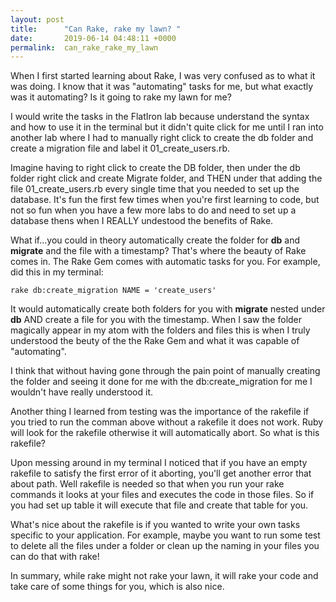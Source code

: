 ```yaml
---
layout: post
title:      "Can Rake, rake my lawn? "
date:       2019-06-14 04:48:11 +0000
permalink:  can_rake_rake_my_lawn
---
```




When I first started learning about Rake, I was very confused as to what it was doing. I know that it was "automating" tasks for me, but what exactly was it automating?  Is it going to rake my lawn for me?

I would write the tasks in the FlatIron lab because understand the syntax and how to use it in the terminal but it didn't quite click for me until I ran into another lab where I had to manually right click to create the db folder and create a migration file and label it 01_create_users.rb. 

Imagine having to right click to create the DB folder, then under the db folder right click and create Migrate folder, and THEN under that adding the file 01_create_users.rb every single time that you needed to set up the database. It's fun the first few times when you're first learning to code, but not so fun when you have a few more labs to do and need to set up a database thens when I REALLY undestood the benefits of Rake.

What if...you could in theory automatically create the folder for **db** and **migrate** and the file with a timestamp? That's where the beauty of Rake comes in. The Rake Gem comes with automatic tasks for you. For example, did this in my terminal:

```
rake db:create_migration NAME = 'create_users'
```

It would automatically create both folders for you with **migrate** nested under **db** AND create a file for you with the timestamp. When I saw the folder magically appear in my atom with the folders and files this is when I truly understood the beuty of the the Rake Gem and what it was capable of "automating".

I think that without having gone through the pain point of manually creating the folder and seeing it done for me with the db:create_migration  for me I wouldn't have really understood it.


Another thing I learned from testing was the importance of the rakefile if you tried to run the comman above without a rakefile it does not work. Ruby will look for the rakefile otherwise it will automatically abort. So what is this rakefile?

Upon messing around in my terminal I noticed that if you have an empty rakefile to satisfy the first error of it aborting, you'll get another error that about path. Well rakefile is needed so that when you run your rake commands it looks at your files and executes the code in those files. So if you had set up table it will execute that file and create that table for you. 

What's nice about the rakefile is if you wanted to write your own tasks specific to your application. For example, maybe you want to run some test to delete all the files under a folder or clean up the naming in your files you can do that with rake! 

In summary, while rake might not rake your lawn, it will rake your code and take care of some things for you, which is also nice. 


